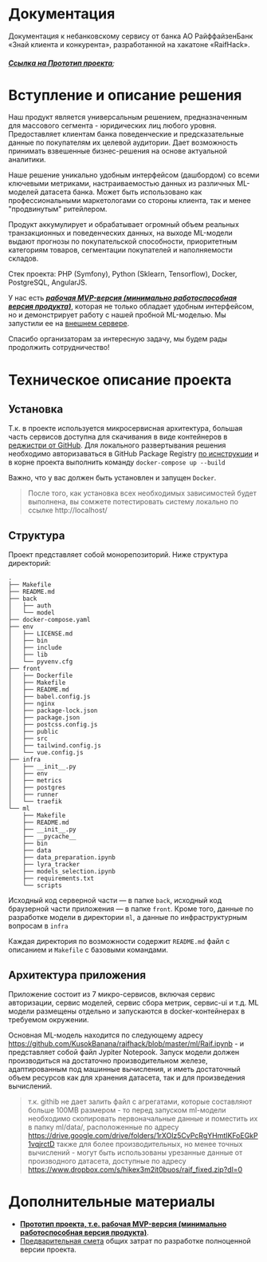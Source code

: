 # Документация

Документация к небанковскому сервису от банка АО РайффайзенБанк «Знай клиента и конкурента», разработанной на хакатоне «RaifHack».

###### [**Ссылка на Прототип проекта**](http://130.193.56.209);

# Вступление и описание решения

Наш продукт является универсальным решением, предназначенным для массового сегмента - юридических лиц любого уровня. Предоставляет клиентам банка поведенческие и предсказательные данные по покупателям их целевой аудитории. Дает возможность принимать взвешенные бизнес-решения на основе актуальной аналитики.

Наше решение уникально удобным интерфейсом (дашбордом) со всеми ключевыми метриками, настраиваемостью данных из различных ML-моделей датасета банка. Может быть использовано как профессиональными маркетологами со стороны клиента, так и менее "продвинутым" ритейлером.

Продукт аккумулирует и обрабатывает огромный объем реальных транзакционных и поведенческих данных, на выходе ML-модели выдают прогнозы по покупательской способности, приоритетным категориям товаров, сегментации покупателей и наполняемости складов.

Стек проекта: PHP (Symfony), Python (Sklearn, Tensorflow), Docker, PostgreSQL, AngularJS.

У нас есть [***рабочая MVP-версия (минимально работоспособная версия продукта)***](http://130.193.56.209), которая не только обладает удобным интерфейсом, но и демонстрирует работу с нашей пробной ML-моделью. Мы запустили ее на [внешнем сервере](http://130.193.56.209).

Спасибо организаторам за интересную задачу, мы будем рады продолжить сотрудничество!

# Техническое описание проекта
## Установка
Т.к. в проекте используется микросервисная архитектура, большая часть сервисов доступна для скачивания в виде контейнеров в [реджистри от GitHub](https://github.com/alewkinr?tab=packages&repo_name=lyra).
Для локального развертывания решения необходимо авторизаваться в GitHub Package Registry [по иснструкции](https://docs.github.com/en/free-pro-team@latest/packages/using-github-packages-with-your-projects-ecosystem/configuring-docker-for-use-with-github-packages#authenticating-to-github-packages) и в корне проекта выполнить команду `docker-compose up --build`

Важно, что у вас должен быть установлен и запущен `Docker`.

> После того, как установка всех необходимых зависимостей будет выполнена, вы сомжете потестировать систему локально по ссылке http://localhost/

## Структура
Проект представляет собой монорепозиторий. Ниже структура директорий:
```
.
├── Makefile
├── README.md
├── back
│   ├── auth
│   └── model
├── docker-compose.yaml
├── env
│   ├── LICENSE.md
│   ├── bin
│   ├── include
│   ├── lib
│   └── pyvenv.cfg
├── front
│   ├── Dockerfile
│   ├── Makefile
│   ├── README.md
│   ├── babel.config.js
│   ├── nginx
│   ├── package-lock.json
│   ├── package.json
│   ├── postcss.config.js
│   ├── public
│   ├── src
│   ├── tailwind.config.js
│   └── vue.config.js
├── infra
│   ├── __init__.py
│   ├── env
│   ├── metrics
│   ├── postgres
│   ├── runner
│   └── traefik
└── ml
    ├── Makefile
    ├── README.md
    ├── __init__.py
    ├── __pycache__
    ├── bin
    ├── data
    ├── data_preparation.ipynb
    ├── lyra_tracker
    ├── models_selection.ipynb
    ├── requirements.txt
    └── scripts
```
Исходный код серверной части — в папке `back`, исходный код браузерной части приложения — в папке `front`. Кроме того, данные по разработке модели в директории `ml`, а данные по инфраструктурным вопросам в `infra`

Каждая директория по возможности содержит `README.md` файл с описанием и `Makefile` с базовыми командами.

## Архитектура приложения
Приложение состоит из 7 микро-сервисов, включая сервис авторизации, сервис моделей, сервис сбора метрик, сервис-ui и  т.д. 
ML модели размещены отдельно и запускаются в docker-контейнерах в требуемом окружении.

Основная ML-модель находится по следующему адресу https://github.com/KusokBanana/raifhack/blob/master/ml/Raif.ipynb - и представляет собой файл Jypiter Notepook. Запуск модели должен производиться на достаточно производительном железе, адаптированным под машинные вычисления, и иметь достаточный объем ресурсов как для хранения датасета, так и для произведения вычислений.

> т.к. githib не дает залить файл с агрегатами, которые составляют больше 100MB размером - то перед запуском ml-модели необходимо скопировать первоначальные данные и поместить их в папку ml/data/, расположенные по адресу https://drive.google.com/drive/folders/1rXOlz5CvPcRgYHmtIKFoEGkP1vqjrctD
> также для более производительных, но менее точных вычислений - могут быть использованы урезанные данные от производного датасета, доступные по адресу https://www.dropbox.com/s/hikex3m2it0buos/raif_fixed.zip?dl=0

# Дополнительные материалы

- [**Прототип проекта, т.е. рабочая MVP-версия (минимально работоспособная версия продукта)**](http://130.193.56.209).
- [Предварительная смета](https://docs.google.com/spreadsheets/d/1zhLjnOpjd-heAlAPz3_Fslc6U8FaxfYhzzyRhu9TONU/edit?usp=sharing) общих затрат по разработке полноценной версии проекта.
